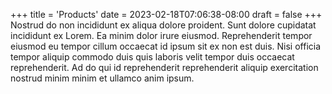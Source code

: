 +++
title = 'Products'
date = 2023-02-18T07:06:38-08:00
draft = false
+++
Nostrud do non incididunt ex aliqua dolore proident. Sunt dolore cupidatat incididunt ex Lorem. Ea minim dolor irure eiusmod. Reprehenderit tempor eiusmod eu tempor cillum occaecat id ipsum sit ex non est duis. Nisi officia tempor aliquip commodo duis quis laboris velit tempor duis occaecat reprehenderit. Ad do qui id reprehenderit reprehenderit aliquip exercitation nostrud minim minim et ullamco anim ipsum.
